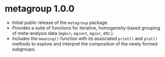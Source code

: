 # metagroup 1.0.0

* Initial public release of the `metagroup` package. 
* Provides a suite of functions for iterative, homogeneity-based grouping of meta-analysis data (`mgbin`, `mgcont`, `mgcor`, etc.).
* Includes the `meaning()` function with its associated `print()` and `plot()` methods to explore and interpret the composition of the newly formed subgroups.
